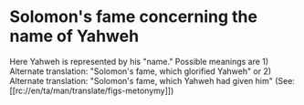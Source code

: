 # Solomon's fame concerning the name of Yahweh

Here Yahweh is represented by his "name." Possible meanings are 1) Alternate translation: "Solomon's fame, which glorified Yahweh" or 2) Alternate translation: "Solomon's fame, which Yahweh had given him" (See: [[rc://en/ta/man/translate/figs-metonymy]])


